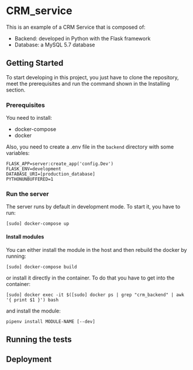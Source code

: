 # CRM_service
This is an example of a CRM Service that is composed of:
- Backend: developed in Python with the Flask framework
- Database: a MySQL 5.7 database
## Getting Started
To start developing in this project, you just have to clone the repository, meet the prerequisites and run the command shown in the Installing section.
### Prerequisites
You need to install:
- docker-compose 
- docker

Also, you need to create a .env file in the `backend` directory with some variables:
```
FLASK_APP=server:create_app('config.Dev')
FLASK_ENV=development
DATABASE_URI=[production_database]
PYTHONUNBUFFERED=1
```
### Run the server
The server runs by default in development mode. To start it, you have to run:

`[sudo] docker-compose up`

#### Install modules
You can either install the module in the host and then rebuild the docker by running:

`[sudo] docker-compose build` 

or install it directly in the container. To do that you have to get into the container: 

`[sudo] docker exec -it $([sudo] docker ps | grep "crm_backend" | awk '{ print $1 }') bash`

and install the module:

`pipenv install MODULE-NAME [--dev]`

## Running the tests
<!-- TODO -->
## Deployment
<!-- TODO -->
